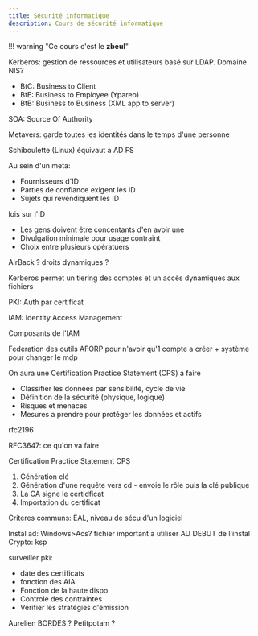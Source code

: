 ```yaml
---
title: Sécurité informatique
description: Cours de sécurité informatique
---
```


!!! warning "Ce cours c'est le **zbeul**"

Kerberos: gestion de ressources et utilisateurs basé sur LDAP. Domaine NIS?

- BtC: Business to Client
- BtE: Business to Employee (Ypareo)
- BtB: Business to Business (XML app to server)

SOA: Source Of Authority

Metavers: garde toutes les identités dans le temps d'une personne   

Schiboulette (Linux) équivaut a AD FS

Au sein d'un meta:

 - Fournisseurs d'ID
 - Parties de confiance exigent les ID
 - Sujets qui revendiquent les ID

 lois sur l'ID

 - Les gens doivent être concentants d'en avoir une
 - Divulgation minimale pour usage contraint
 - Choix entre plusieurs opératuers

AirBack ? droits dynamiques ? 

Kerberos permet un tiering des comptes et un accès dynamiques aux fichiers

PKI: Auth par certificat

IAM: Identity Access Management

Composants de l'IAM



Federation des outils AFORP pour n'avoir qu'1 compte a créer + système pour changer le mdp

On aura une Certification Practice Statement (CPS) a faire

- Classifier les données par sensibilité, cycle de vie 
- Définition de la sécurité (physique, logique)
- Risques et menaces
- Mesures a prendre pour protéger les données et actifs

rfc2196

RFC3647: ce qu'on va faire

Certification Practice Statement CPS

1. Génération clé
2. Génération d'une requête vers cd - envoie le rôle puis la clé publique
3. La CA signe le certidficat
4. Importation du certificat

Criteres communs: EAL, niveau de sécu d'un logiciel


Instal ad: Windows>Acs? fichier important a utiliser AU DEBUT de l'instal
Crypto: ksp

surveiller pki:

- date des certificats
- fonction des AIA
- Fonction de la haute dispo
- Controle des contraintes
- Vérifier les stratégies d'émission

Aurelien BORDES ?
Petitpotam ?
